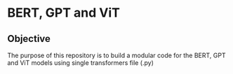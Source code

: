 # BERT, GPT and ViT

## Objective
The purpose of this repository is to build a modular code for the BERT, GPT and ViT models using single transformers file (.py)

